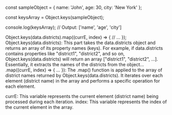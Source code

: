 const sampleObject = {
  name: 'John',
  age: 30,
  city: 'New York'
};

const keysArray = Object.keys(sampleObject);

console.log(keysArray);
// Output: ['name', 'age', 'city']

Object.keys(data.districts).map((currE, index) => {
  // ...
});
Object.keys(data.districts): This part takes the data.districts object and returns an array of its property names (keys). For example, if data.districts contains properties like "district1", "district2", and so on, Object.keys(data.districts) will return an array ["district1", "district2", ...]. Essentially, it extracts the names of the districts from the object...
.map((currE, index) => { ... }): The .map() function is applied to the array of district names returned by Object.keys(data.districts). It iterates over each element (district name) in the array and performs a specific operation for each element.

currE: This variable represents the current element (district name) being processed during each iteration.
index: This variable represents the index of the current element in the array.